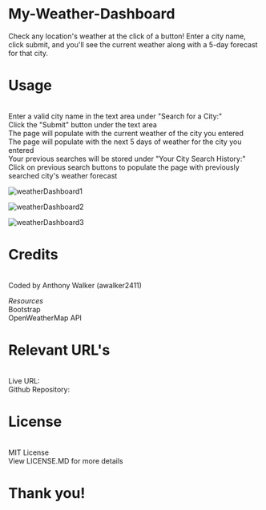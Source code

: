 # My-Weather-Dashboard

Check any location's weather at the click of a button! Enter a city name, click submit, and you'll see the current weather along with a 5-day forecast for that city.

# Usage
<br>Enter a valid city name in the text area under "Search for a City:"
<br>Click the "Submit" button under the text area
<br>The page will populate with the current weather of the city you entered
<br>The page will populate with the next 5 days of weather for the city you entered
<br>Your previous searches will be stored under "Your City Search History:"
<br>Click on previous search buttons to populate the page with previously searched city's weather forecast

![weatherDashboard1](https://user-images.githubusercontent.com/120272622/223225904-ea7e6655-c079-48fd-a9d8-1e3333750d4e.PNG)

![weatherDashboard2](https://user-images.githubusercontent.com/120272622/223225932-ed94ead8-0422-4baa-b8c4-4d8338891540.PNG)

![weatherDashboard3](https://user-images.githubusercontent.com/120272622/223225957-91306a23-a845-44a9-a27e-be716e6f7e50.PNG)

# Credits
<br> Coded by Anthony Walker (awalker2411)

*Resources*
<br>Bootstrap
<br>OpenWeatherMap API

# Relevant URL's
<br>Live URL:
<br>Github Repository:


# License
<br>MIT License
<br>View LICENSE.MD for more details

# Thank you!
